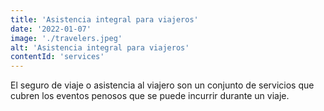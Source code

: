 ```yaml
---
title: 'Asistencia integral para viajeros'
date: '2022-01-07'
image: './travelers.jpeg'
alt: 'Asistencia integral para viajeros'
contentId: 'services'
---
```


El seguro de viaje o asistencia al viajero son un conjunto de servicios que cubren los eventos penosos que se puede incurrir durante un viaje.
